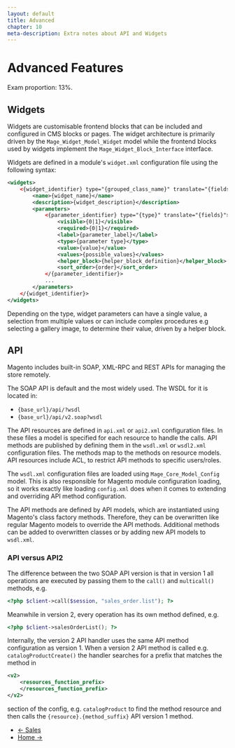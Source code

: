 ```yaml
---
layout: default
title: Advanced
chapter: 10
meta-description: Extra notes about API and Widgets
---
```


# Advanced Features

Exam proportion: 13%.

## Widgets

Widgets are customisable frontend blocks that can be included and configured in CMS blocks or pages.  The widget architecture is primarily driven by the `Mage_Widget_Model_Widget` model while the frontend blocks used by widgets implement the `Mage_Widget_Block_Interface` interface.

Widgets are defined in a module's `widget.xml` configuration file using the following syntax:

```xml
<widgets>
    <{widget_identifier} type="{grouped_class_name}" translate="{fields}" module="{module_name}">
        <name>{widget_name}</name>
        <description>{widget_description}</description>
        <parameters>
            <{parameter_identifier} type="{type}" translate="{fields}">
                <visible>{0|1}</visible>
                <required>{0|1}</required>
                <label>{parameter_label}</label>
                <type>{parameter type}</type>
                <value>{value}</value>
                <values>{possible_values}</values>
                <helper_block>{helper_block_definition}</helper_block>
                <sort_order>{order}</sort_order>
            </{parameter_identifier}>
            ...
        </parameters>
    </{widget_identifier}>
</widgets>
```

Depending on the type, widget parameters can have a single value, a selection from multiple values or can include complex procedures e.g selecting a gallery image, to determine their value, driven by a helper block.

## API

Magento includes built-in SOAP, XML-RPC and REST APIs for managing the store remotely.

The SOAP API is default and the most widely used.  The WSDL for it is located in:

- `{base_url}/api/?wsdl`
- `{base_url}/api/v2.soap?wsdl`

The API resources are defined in `api.xml` or `api2.xml` configuration files.  In these files a model is specified for each resource to handle the calls. API methods are published by defining them in the `wsdl.xml` or `wsdl2.xml` configuration files.  The methods map to the methods on resource models.  API resources include ACL, to restrict API methods to specific users/roles.

The `wsdl.xml` configuration files are loaded using `Mage_Core_Model_Config` model.  This is also responsible for Magento module configuration loading, so it works exactly like loading `config.xml` does when it comes to extending and overriding API method configuration.

The API methods are defined by API models, which are instantiated using Magento's class factory methods.  Therefore, they can be overwritten like regular Magento models to override the API methods. Additional methods can be added to overwritten classes or by adding new API models to `wsdl.xml`.


### API versus API2

The difference between the two SOAP API version is that in version 1 all operations are executed by passing them to the `call()` and `multicall()` methods, e.g.

```php
<?php $client->call($session, "sales_order.list"); ?>
```

Meanwhile in version 2, every operation has its own method defined, e.g.

```php
<?php $client->salesOrderList(); ?>
```

Internally, the version 2 API handler uses the same API method configuration as version 1.  When a version 2 API method is called e.g. `catalogProductCreate()` the handler searches for a prefix that matches the method in

```xml
<v2>
	<resources_function_prefix>
    </resources_function_prefix>
</v2>
```

section of the config, e.g. `catalogProduct` to find the method resource and then calls the `{resource}.{method_suffix}` API version 1 method.

<ul class="navigation">
    <li class="prev"><a href="/sales.html">&larr; Sales</a></li>
    <li class="next"><a href="/">Home &rarr;</a></li>
</ul>
